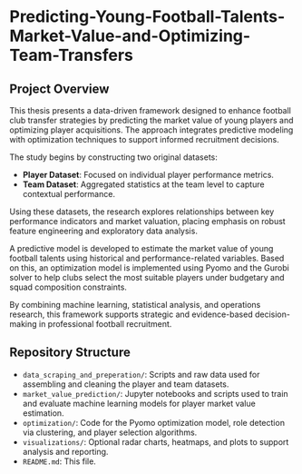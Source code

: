 # Predicting-Young-Football-Talents-Market-Value-and-Optimizing-Team-Transfers
## Project Overview

This thesis presents a data-driven framework designed to enhance football club transfer strategies by predicting the market value of young players and optimizing player acquisitions. The approach integrates predictive modeling with optimization techniques to support informed recruitment decisions.

The study begins by constructing two original datasets:
- **Player Dataset**: Focused on individual player performance metrics.
- **Team Dataset**: Aggregated statistics at the team level to capture contextual performance.

Using these datasets, the research explores relationships between key performance indicators and market valuation, placing emphasis on robust feature engineering and exploratory data analysis.

A predictive model is developed to estimate the market value of young football talents using historical and performance-related variables. Based on this, an optimization model is implemented using Pyomo and the Gurobi solver to help clubs select the most suitable players under budgetary and squad composition constraints.

By combining machine learning, statistical analysis, and operations research, this framework supports strategic and evidence-based decision-making in professional football recruitment.

## Repository Structure

- `data_scraping_and_preperation/`: Scripts and raw data used for assembling and cleaning the player and team datasets.
- `market_value_prediction/`: Jupyter notebooks and scripts used to train and evaluate machine learning models for player market value estimation.
- `optimization/`: Code for the Pyomo optimization model, role detection via clustering, and player selection algorithms.
- `visualizations/`: Optional radar charts, heatmaps, and plots to support analysis and reporting.
- `README.md`: This file.

